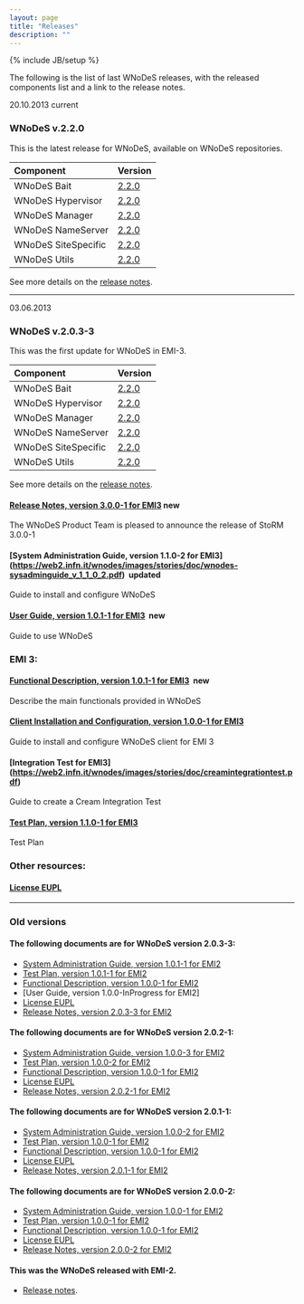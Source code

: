 ```yaml
---
layout: page
title: "Releases"
description: ""
---
```

{% include JB/setup %}

The following is the list of last WNoDeS releases, with the released components list and a link to the release notes.


<span class="label" style="margin-top: -20px;">20.10.2013</span> <span class="label label-info" style="margin-top: -20px;">current</span>
### WNoDeS v.2.2.0




This is the latest release for WNoDeS, available on WNoDeS repositories.

| Component			   | Version	|
|:---------------------|:-----------|
|WNoDeS Bait 		    |[2.2.0]({{site.baseurl}}/location_release/)|
|WNoDeS Hypervisor	    |[2.2.0]({{site.baseurl}}/location_release/)|
|WNoDeS Manager 		|[2.2.0]({{site.baseurl}}/location_release/)|
|WNoDeS	NameServer	    |[2.2.0]({{site.baseurl}}/location_release/)|
|WNoDeS SiteSpecific    |[2.2.0]({{site.baseurl}}/location_release/)|
|WNoDeS Utils 			|[2.2.0]({{site.baseurl}}/location_release/)|

See more details on the [release notes]({{site.baseurl}}/release-notes/WNoDeS-2.2.0.html).

___

<span class="label" style="margin-top: -20px;">03.06.2013</span>
### WNoDeS v.2.0.3-3


This was the first update for WNoDeS in EMI-3.

| Component			   | Version	|
|:---------------------|:-----------|
|WNoDeS Bait 		    |[2.2.0]({{site.baseurl}}/location_release/)|
|WNoDeS Hypervisor	    |[2.2.0]({{site.baseurl}}/location_release/)|
|WNoDeS Manager 		|[2.2.0]({{site.baseurl}}/location_release/)|
|WNoDeS	NameServer	    |[2.2.0]({{site.baseurl}}/location_release/)|
|WNoDeS SiteSpecific    |[2.2.0]({{site.baseurl}}/location_release/)|
|WNoDeS Utils 			|[2.2.0]({{site.baseurl}}/location_release/)|
See more details on the [release notes]({{site.baseurl}}/release-notes/WNoDeS-2-2.0.html).


#### [Release Notes, version 3.0.0-1 for EMI3](https://web2.infn.it/wnodes/images/stories/doc/releasenotes-wnodes-v3.0.0-1.pdf)&nbsp;<span class="label label-success">new</span>
The WNoDeS Product Team is pleased to announce the release of StoRM 3.0.0-1

#### [System Administration Guide, version 1.1.0-2 for EMI3] (https://web2.infn.it/wnodes/images/stories/doc/wnodes-sysadminguide_v_1_1_0_2.pdf)  &nbsp;<span class="label label-info">updated</span>
Guide to install and configure WNoDeS

#### [User Guide, version 1.0.1-1 for EMI3](https://web2.infn.it/wnodes/images/stories/doc/wnodes-userguide-v_1_0_1_1.pdf) &nbsp;<span class="label label-success">new</span>
Guide to use WNoDeS

### EMI 3:

#### [Functional Description, version 1.0.1-1 for EMI3](https://web2.infn.it/wnodes/images/stories/doc/wnodes-functionaldescription_v_1_0_1_1.pdf) &nbsp;<span class="label label-success">new</span>
Describe the main functionals provided in WNoDeS

#### [Client Installation and Configuration, version 1.0.0-1 for EMI3](https://web2.infn.it/wnodes/images/stories/doc/wnodes-clientguide-v_1_0_0_1.pdf)
Guide to install and configure WNoDeS client for EMI 3

#### [Integration Test for EMI3] (https://web2.infn.it/wnodes/images/stories/doc/creamintegrationtest.pdf)
Guide to create a Cream Integration Test

#### [Test Plan, version 1.1.0-1 for EMI3]()
Test Plan

### Other resources:

#### [License EUPL](http://joinup.ec.europa.eu/system/files/EN/EUPL%20v.1.1%20-%20Licence.pdf)

___

### Old versions

#### The following documents are for WNoDeS version 2.0.3-3:
* [System Administration Guide, version 1.0.1-1 for EMI2](https://web2.infn.it/wnodes/images/stories/doc/wnodes-sysadminguide_v_1_0_1_1.pdf)
* [Test Plan, version 1.0.1-1 for EMI2](https://web2.infn.it/wnodes/images/stories/doc/wnodes-testplan_v_1_0_0_2.pdf)
* [Functional Description, version 1.0.0-1 for EMI2](https://web2.infn.it/wnodes/images/stories/doc/wnodes-functionaldescription.pdf)
* [User Guide, version 1.0.0-InProgress for EMI2]
* [License EUPL](http://joinup.ec.europa.eu/system/files/EN/EUPL%20v.1.1%20-%20Licence.pdf)
* [Release Notes, version 2.0.3-3 for EMI2](https://web2.infn.it/wnodes/images/stories/doc/releasenotes-wnodes-v2.0.3-3.pdf)

#### The following documents are for WNoDeS version 2.0.2-1:
* [System Administration Guide, version 1.0.0-3 for EMI2](https://web2.infn.it/wnodes/images/stories/doc/wnodes-sysadminguide_v_1_0_0_3.pdf)
* [Test Plan, version 1.0.0-2 for EMI2](https://web2.infn.it/wnodes/images/stories/doc/wnodes-testplan_v_1_0_0_2.pdf)
* [Functional Description, version 1.0.0-1 for EMI2](https://web2.infn.it/wnodes/images/stories/doc/wnodes-functionaldescription.pdf)
* [License EUPL](http://joinup.ec.europa.eu/system/files/EN/EUPL%20v.1.1%20-%20Licence.pdf)
* [Release Notes, version 2.0.2-1 for EMI2](https://web2.infn.it/wnodes/images/stories/doc/releasenotes-wnodes-v2.0.2-1.pdf)

#### The following documents are for WNoDeS version 2.0.1-1:
* [System Administration Guide, version 1.0.0-2 for EMI2](https://web2.infn.it/wnodes/images/stories/doc/wnodes-sysadminguide_v_1_0_0_2.pdf)
* [Test Plan, version 1.0.0-1 for EMI2](https://web2.infn.it/wnodes/images/stories/doc/wnodes-testplan.pdf)
* [Functional Description, version 1.0.0-1 for EMI2](https://web2.infn.it/wnodes/images/stories/doc/wnodes-functionaldescription.pdf)
* [License EUPL](http://joinup.ec.europa.eu/system/files/EN/EUPL%20v.1.1%20-%20Licence.pdf)
* [Release Notes, version 2.0.1-1 for EMI2](https://web2.infn.it/wnodes/images/stories/doc/releasenotes-wnodes-v2.0.1-1.pdf)

#### The following documents are for WNoDeS version 2.0.0-2:
* [System Administration Guide, version 1.0.0-1 for EMI2](https://web2.infn.it/wnodes/images/stories/doc/wnodes-sysadminguide.pdf)
* [Test Plan, version 1.0.0-1 for EMI2](https://web2.infn.it/wnodes/images/stories/doc/wnodes-testplan.pdf)
* [Functional Description, version 1.0.0-1 for EMI2](https://web2.infn.it/wnodes/images/stories/doc/wnodes-functionaldescription.pdf)
* [License EUPL](http://joinup.ec.europa.eu/system/files/EN/EUPL%20v.1.1%20-%20Licence.pdf)
* [Release Notes, version 2.0.0-2 for EMI2](https://web2.infn.it/wnodes/images/stories/doc/releasenotes-wnodes-v2.0.0-2.pdf)

#### This was the WNoDeS released with EMI-2.
* [Release notes](http://www.eu-emi.eu/emi-2-matterhorn-products/-/asset_publisher/B4Rk/content/wnodes).



<!--

StoRM service overview.

#### [System Administrator Guide]({{site.baseurl}}/documentation/sysadmin-guide/{{ site.versions.sysadmin_guide }}) &nbsp;<span class="label label-info">updated</span>

Guide to install and configure StoRM.
<br/>_Older versions_ : [1.11.1][sysadmin-1.11.1]

#### [WebDAV service user guide]({{site.baseurl}}/documentation/webdav-guide/)

Explains the StoRM WebDAV interface, how to install, configure and use it.

#### [StoRM clientSRM user guide]({{site.baseurl}}/documentation/clientsrm-guide/)

Explains how to use the StoRM SRM client.

#### [StoRM Examples]({{site.baseurl}}/documentation/examples/) &nbsp;<span class="label label-success">new</span>

Some examples of StoRM configuration.

#### [Troubleshooting]({{site.baseurl}}/documentation/troubleshooting)

Common issues: analysis and solution.

#### [Cookbook]({{site.baseurl}}/documentation/cookbook)

Useful recipes for StoRM advanced configuration.

#### [Conferences and tutorials]({{site.baseurl}}/documentation/tutorials-conferences-presentations)

Conferences, tutorials, presentations and papers.


[sysadmin-1.11.1]: {{site.baseurl}}/documentation/sysadmin-guide/1.11.1/
-->
